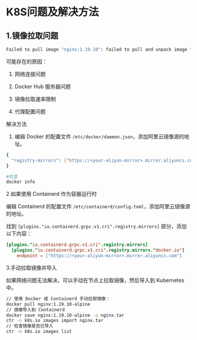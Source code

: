 # K8S问题及解决方法

## 1.镜像拉取问题

```bash
Failed to pull image "nginx:1.19.10": failed to pull and unpack image "docker.io/library/nginx:1.19.10": failed to resolve reference "docker.io/library/nginx:1.19.10": failed to do request: Head "https://registry-1.docker.io/v2/library/nginx/manifests/1.19.10": dial tcp 108.160.170.39:443: i/o timeout
```

可能存在的原因：

1. 网络连接问题

2. Docker Hub 服务器问题

3. 镜像拉取速率限制

4. 代理配置问题

解决方法

1.  编辑 Docker 的配置文件 `/etc/docker/daemon.json`，添加阿里云镜像源的地址。

```bash
{
  "registry-mirrors": ["https://<your-aliyun-mirror>.mirror.aliyuncs.com"]
}

#检查
docker info
```

2.如果使用 Containerd 作为容器运行时

编辑 Containerd 的配置文件 `/etc/containerd/config.toml`，添加阿里云镜像源的地址。

找到 `[plugins."io.containerd.grpc.v1.cri".registry.mirrors]` 部分，添加以下内容：

```toml
[plugins."io.containerd.grpc.v1.cri".registry.mirrors]
  [plugins."io.containerd.grpc.v1.cri".registry.mirrors."docker.io"]
    endpoint = ["https://<your-aliyun-mirror>.mirror.aliyuncs.com"]
```

3.手动拉取镜像并导入

如果网络问题无法解决，可以手动在节点上拉取镜像，然后导入到 Kubernetes 中。

```bash
// 使用 Docker 或 Containerd 手动拉取镜像：
docker pull nginx:1.19.10-alpine
// 镜像导入到 Containerd
docker save nginx:1.19.10-alpine -o nginx.tar
ctr -n k8s.io images import nginx.tar
// 检查镜像是否已导入
ctr -n k8s.io images list
```

